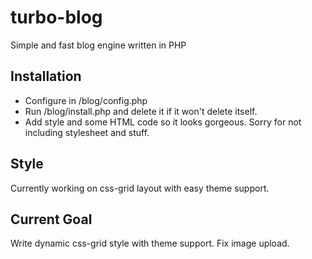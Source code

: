 # turbo-blog
Simple and fast blog engine written in PHP

## Installation
* Configure in /blog/config.php
* Run /blog/install.php and delete it if it won't delete itself.
* Add style and some HTML code so it looks gorgeous. Sorry for not including stylesheet and stuff.

## Style
Currently working on css-grid layout with easy theme support.

## Current Goal
Write dynamic css-grid style with theme support.
Fix image upload.
